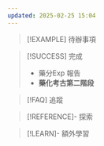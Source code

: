 ```yaml
---
updated: 2025-02-25 15:04
---
```

> [!EXAMPLE] 待辦事項


> [!SUCCESS] 完成
>  - 藥分Exp 報告
>  - **藥化考古第二階段**

> [!FAQ] 追蹤


> [!REFERENCE]- 探索


> [!LEARN]- 額外學習
